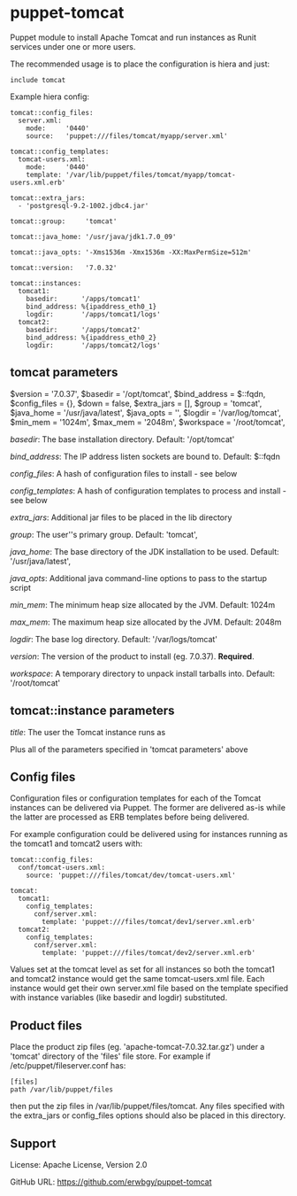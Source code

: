 # puppet-tomcat

Puppet module to install Apache Tomcat and run instances as Runit services
under one or more users.

The recommended usage is to place the configuration is hiera and just:

    include tomcat

Example hiera config:

    tomcat::config_files:
      server.xml:
        mode:     '0440'
        source:   'puppet:///files/tomcat/myapp/server.xml'
    
    tomcat::config_templates:
      tomcat-users.xml:
        mode:     '0440'
        template: '/var/lib/puppet/files/tomcat/myapp/tomcat-users.xml.erb'
    
    tomcat::extra_jars:
      - 'postgresql-9.2-1002.jdbc4.jar'
    
    tomcat::group:     'tomcat'
    
    tomcat::java_home: '/usr/java/jdk1.7.0_09'
    
    tomcat::java_opts: '-Xms1536m -Xmx1536m -XX:MaxPermSize=512m'
    
    tomcat::version:   '7.0.32'
    
    tomcat::instances:
      tomcat1:
        basedir:      '/apps/tomcat1'
        bind_address: %{ipaddress_eth0_1}
        logdir:       '/apps/tomcat1/logs'
      tomcat2:
        basedir:      '/apps/tomcat2'
        bind_address: %{ipaddress_eth0_2}
        logdir:       '/apps/tomcat2/logs'

## tomcat parameters

  $version      = '7.0.37',
  $basedir      = '/opt/tomcat',
  $bind_address = $::fqdn,
  $config_files = {},
  $down         = false,
  $extra_jars   = [],
  $group        = 'tomcat',
  $java_home    = '/usr/java/latest',
  $java_opts    = '',
  $logdir       = '/var/log/tomcat',
  $min_mem      = '1024m',
  $max_mem      = '2048m',
  $workspace    = '/root/tomcat',

*basedir*: The base installation directory. Default: '/opt/tomcat'

*bind_address*: The IP address listen sockets are bound to. Default: $::fqdn

*config_files*: A hash of configuration files to install - see below

*config_templates*: A hash of configuration templates to process and install - see below

*extra_jars*: Additional jar files to be placed in the lib directory

*group*: The user''s primary group. Default: 'tomcat',

*java_home*: The base directory of the JDK installation to be used. Default:
'/usr/java/latest',

*java_opts*: Additional java command-line options to pass to the startup script

*min_mem*: The minimum heap size allocated by the JVM. Default: 1024m

*max_mem*: The maximum heap size allocated by the JVM. Default: 2048m

*logdir*: The base log directory. Default: '/var/logs/tomcat'

*version*: The version of the product to install (eg. 7.0.37). **Required**.

*workspace*: A temporary directory to unpack install tarballs into. Default:
'/root/tomcat'

## tomcat::instance parameters

*title*: The user the Tomcat instance runs as

Plus all of the parameters specified in 'tomcat parameters' above

## Config files

Configuration files or configuration templates for each of the Tomcat instances
can be delivered via Puppet.  The former are delivered as-is while the latter
are processed as ERB templates before being delivered.

For example configuration could be delivered using for instances running as the
tomcat1 and tomcat2 users with:

    tomcat::config_files:
      conf/tomcat-users.xml:
        source: 'puppet:///files/tomcat/dev/tomcat-users.xml'
      
    tomcat:
      tomcat1:
        config_templates:
          conf/server.xml:
            template: 'puppet:///files/tomcat/dev1/server.xml.erb'
      tomcat2:
        config_templates:
          conf/server.xml:
            template: 'puppet:///files/tomcat/dev2/server.xml.erb'

Values set at the tomcat level as set for all instances so both the tomcat1 and
tomcat2 instance would get the same tomcat-users.xml file.  Each instance would
get their own server.xml file based on the template specified with instance
variables (like basedir and logdir) substituted.

## Product files

Place the product zip files (eg. 'apache-tomcat-7.0.32.tar.gz') under a
'tomcat' directory of the 'files' file store.  For example if
/etc/puppet/fileserver.conf has:

    [files]
    path /var/lib/puppet/files

then put the zip files in /var/lib/puppet/files/tomcat.  Any files specified
with the extra_jars or config_files options should also be placed in this
directory.

## Support

License: Apache License, Version 2.0

GitHub URL: https://github.com/erwbgy/puppet-tomcat
